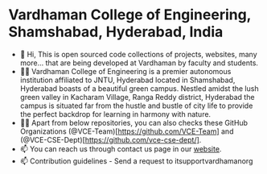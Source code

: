 # Vardhaman College of Engineering, Shamshabad, Hyderabad, India

- 👋 Hi, This is open sourced code collections of projects, websites, many more... that are being developed at Vardhaman by faculty and students.
- 🙋‍♀️ Vardhaman College of Engineering is a premier autonomous institution affiliated to JNTU, Hyderabad located in Shamshabad, Hyderabad boasts of a beautiful green campus. Nestled amidst the lush green valley in Kacharam Village, Ranga Reddy district, Hyderabad the campus is situated far from the hustle and bustle of city life to provide the perfect backdrop for learning in harmony with nature.  
- 🧑‍💻 Apart from below repositories, you can also checks these GitHub Organizations (@VCE-Team)[https://github.com/VCE-Team] and (@VCE-CSE-Dept)[https://github.com/vce-cse-dept/].
- 📫 You can reach us through contact us page in our [website](https://vardhaman.org/).
- 📫 Contribution guidelines - Send a request to itsupportvardhamanorg 

<!---
vce-open/vce-open is a ✨ special ✨ repository because its `README.md` (this file) appears on your GitHub profile.
You can click the Preview link to take a look at your changes.
--->
